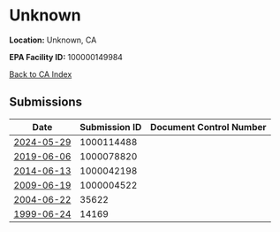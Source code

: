 # Unknown

**Location:** Unknown, CA

**EPA Facility ID:** 100000149984

[Back to CA Index](../../index.md)

## Submissions

| Date | Submission ID | Document Control Number |
|------|--------------|-------------------------|
| [2024-05-29](submissions/1000114488.md) | 1000114488 |  |
| [2019-06-06](submissions/1000078820.md) | 1000078820 |  |
| [2014-06-13](submissions/1000042198.md) | 1000042198 |  |
| [2009-06-19](submissions/1000004522.md) | 1000004522 |  |
| [2004-06-22](submissions/35622.md) | 35622 |  |
| [1999-06-24](submissions/14169.md) | 14169 |  |

